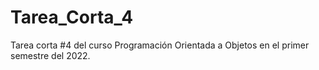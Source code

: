 # Tarea_Corta_4
 Tarea corta #4 del curso Programación Orientada a Objetos en el primer semestre del 2022.
